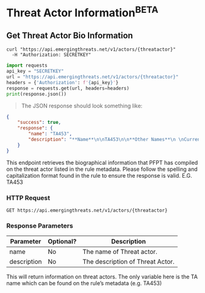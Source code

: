 # Threat Actor Information<sup>BETA</sup>

## Get Threat Actor Bio Information 

```shell
curl "https://api.emergingthreats.net/v1/actors/{threatactor}"
  -H "Authorization: SECRETKEY"
```

```python
import requests
api_key = "SECRETKEY"
url = "https://api.emergingthreats.net/v1/actors/{threatactor}"
headers = {'Authorization': f'{api_key}'}
response = requests.get(url, headers=headers)
print(response.json())
```

> The JSON response should look something like:

```json
{
    "success": true,
    "response": {
        "name": "TA453",
        "description": "**Name**\n\nTA453\n\n**Other Names**\n \nCurrent names: CharmingKitten, Phosphorus..."
    }
}
```

This endpoint retrieves the biographical information that PFPT has compiled on the threat actor listed in the rule metadata. Please follow the spelling and capitalization format found in the rule to ensure the response is valid. E.G. TA453

### HTTP Request

`GET https://api.emergingthreats.net/v1/actors/{threatactor}`

### Response Parameters

Parameter | Optional? | Description
--------- | --------- | -----------
name | No | The name of Threat actor.
description | No | The description of Threat Actor.

This will return information on threat actors.  The only variable here is the TA name which can be found on the rule’s metadata (e.g. TA453)


